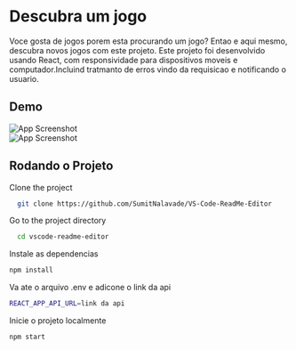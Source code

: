 #  Descubra um jogo
Voce gosta de jogos porem esta procurando um jogo? 
Entao e aqui mesmo, descubra novos jogos com este projeto.
Este projeto foi desenvolvido usando React, com responsividade para dispositivos moveis e computador.Incluind tratmanto de erros vindo da requisicao e notificando o usuario.

## Demo 
![App Screenshot](https://github.com/LucasDevSystem/react-mui-axios-demo/blob/main/public/site_computador.png?raw=true)  
![App Screenshot](https://github.com/LucasDevSystem/react-mui-axios-demo/blob/main/public/site_dispositivo_movel.png?raw=true)  


## Rodando o Projeto   
Clone the project  

~~~bash  
  git clone https://github.com/SumitNalavade/VS-Code-ReadMe-Editor
~~~

Go to the project directory  

~~~bash  
  cd vscode-readme-editor
~~~

Instale as dependencias

~~~bash  
npm install
~~~

Va ate o arquivo .env e adicone o link da api 

~~~bash  
REACT_APP_API_URL=link da api
~~~

Inicie o projeto localmente

~~~bash  
npm start
~~~
